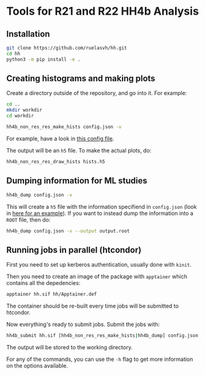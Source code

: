 # Tools for R21 and R22 HH4b Analysis

## Installation
```bash
git clone https://github.com/ruelasvh/hh.git
cd hh
python3 -m pip install -e .
```

## Creating histograms and making plots
Create a directory outside of the repository, and go into it. For example:
```bash
cd ..
mkdir workdir
cd workdir
```

```bash
hh4b_non_res_res_make_hists config.json -v
```

For example, have a look in [this config file](hh/nonresonantresolved/configs/config-test.json).

The output will be an `h5` file. To make the actual plots, do:

```bash
hh4b_non_res_res_draw_hists hists.h5
```

## Dumping information for ML studies
```bash
hh4b_dump config.json -v
```

This will create a `h5` file with the information specifiend in `config.json` (look in [here for an example](hh/dump/configs/config-mc20-signal.json)). If you want to instead dump the information into a `ROOT` file, then do:

```bash
hh4b_dump config.json -v --output output.root
```

## Running jobs in parallel (htcondor)
First you need to set up kerberos authentication, usually done with `kinit`.

Then you need to create an image of the package with `apptainer` which contains all the depedencies:
```bash
apptainer hh.sif hh/Apptainer.def
```

The container should be re-built every time jobs will be submitted to htcondor.

Now everything's ready to submit jobs. Submit the jobs with:
```bash
hh4b_submit hh.sif [hh4b_non_res_res_make_hists|hh4b_dump] config.json
```

The output will be stored to the working directory.

For any of the commands, you can use the `-h` flag to get more information on the options available.

